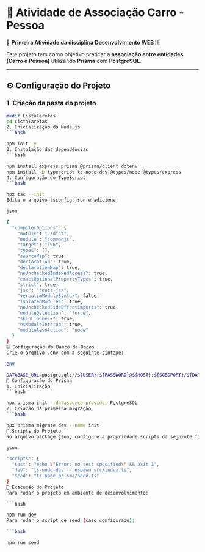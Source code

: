 # 🚗 Atividade de Associação Carro - Pessoa  

📌 **Primeira Atividade da disciplina Desenvolvimento WEB III**  

Este projeto tem como objetivo praticar a **associação entre entidades (Carro e Pessoa)** utilizando **Prisma** com **PostgreSQL**.  

---

## ⚙️ Configuração do Projeto  

### 1. Criação da pasta do projeto  
```bash
mkdir ListaTarefas
cd ListaTarefas
2. Inicialização do Node.js
```bash

npm init -y
3. Instalação das dependências
```bash

npm install express prisma @prisma/client dotenv
npm install -D typescript ts-node-dev @types/node @types/express
4. Configuração do TypeScript
```bash

npx tsc --init
Edite o arquivo tsconfig.json e adicione:

json

{
  "compilerOptions": {
    "outDir": "./dist",
    "module": "commonjs",
    "target": "ES6",
    "types": [],
    "sourceMap": true,
    "declaration": true,
    "declarationMap": true,
    "noUncheckedIndexedAccess": true,
    "exactOptionalPropertyTypes": true,
    "strict": true,
    "jsx": "react-jsx",
    "verbatimModuleSyntax": false,
    "isolatedModules": true,
    "noUncheckedSideEffectImports": true,
    "moduleDetection": "force",
    "skipLibCheck": true,
    "esModuleInterop": true,
    "moduleResolution": "node"
  }
}
🗄️ Configuração do Banco de Dados
Crie o arquivo .env com a seguinte sintaxe:

env

DATABASE_URL=postgresql://${USER}:${PASSWORD}@${HOST}:${SGBDPORT}/${DATABASE}
🔧 Configuração do Prisma
1. Inicialização
```bash

npx prisma init --datasource-provider PostgreSQL
2. Criação da primeira migração
```bash

npx prisma migrate dev --name init
📜 Scripts do Projeto
No arquivo package.json, configure a propriedade scripts da seguinte forma:

json

"scripts": {
  "test": "echo \"Error: no test specified\" && exit 1",
  "dev": "ts-node-dev --respawn src/index.ts",
  "seed": "ts-node prisma/seed.ts"
}
🚀 Execução do Projeto
Para rodar o projeto em ambiente de desenvolvimento:

```bash

npm run dev
Para rodar o script de seed (caso configurado):

```bash

npm run seed
